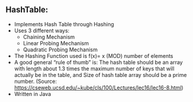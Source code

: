 ## HashTable:
- Implements Hash Table through Hashing
- Uses 3 different ways:
  - Chaining Mechanism
  - Linear Probing Mechanism
  - Quadratic Probing Mechanism
- The Hashing Function used is f(x)= x (MOD) number of elements
- A good general “rule of thumb” is:
  The hash table should be an array with length about 1.3 times the maximum number of keys that will actually be in the table, and
  Size of hash table array should be a prime number. 
  (Source: https://cseweb.ucsd.edu/~kube/cls/100/Lectures/lec16/lec16-8.html)
- Written in Java
